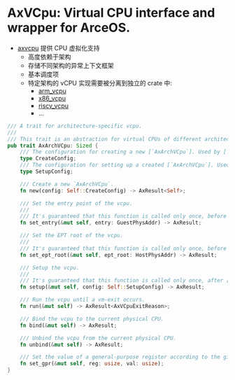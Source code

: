 # AxVCpu: Virtual CPU interface and wrapper for ArceOS.

* [axvcpu](https://github.com/arceos-hypervisor/axvcpu) 提供 CPU 虚拟化支持
    * 高度依赖于架构
    * 存储不同架构的异常上下文框架
    * 基本调度项
    * 特定架构的 vCPU 实现需要被分离到独立的 crate 中:
        * [arm_vcpu](https://github.com/arceos-hypervisor/arm_vcpu)
        * [x86_vcpu](https://github.com/arceos-hypervisor/x86_vcpu)
        * [riscv_vcpu](https://github.com/arceos-hypervisor/riscv_vcpu)
        * ...

```rust
/// A trait for architecture-specific vcpu.
///
/// This trait is an abstraction for virtual CPUs of different architectures.
pub trait AxArchVCpu: Sized {
    /// The configuration for creating a new [`AxArchVCpu`]. Used by [`AxArchVCpu::new`].
    type CreateConfig;
    /// The configuration for setting up a created [`AxArchVCpu`]. Used by [`AxArchVCpu::setup`].
    type SetupConfig;

    /// Create a new `AxArchVCpu`.
    fn new(config: Self::CreateConfig) -> AxResult<Self>;

    /// Set the entry point of the vcpu.
    ///
    /// It's guaranteed that this function is called only once, before [`AxArchVCpu::setup`] being called.
    fn set_entry(&mut self, entry: GuestPhysAddr) -> AxResult;

    /// Set the EPT root of the vcpu.
    ///
    /// It's guaranteed that this function is called only once, before [`AxArchVCpu::setup`] being called.
    fn set_ept_root(&mut self, ept_root: HostPhysAddr) -> AxResult;

    /// Setup the vcpu.
    ///
    /// It's guaranteed that this function is called only once, after [`AxArchVCpu::set_entry`] and [`AxArchVCpu::set_ept_root`] being called.
    fn setup(&mut self, config: Self::SetupConfig) -> AxResult;

    /// Run the vcpu until a vm-exit occurs.
    fn run(&mut self) -> AxResult<AxVCpuExitReason>;

    /// Bind the vcpu to the current physical CPU.
    fn bind(&mut self) -> AxResult;

    /// Unbind the vcpu from the current physical CPU.
    fn unbind(&mut self) -> AxResult;

    /// Set the value of a general-purpose register according to the given index.
    fn set_gpr(&mut self, reg: usize, val: usize);
}
```